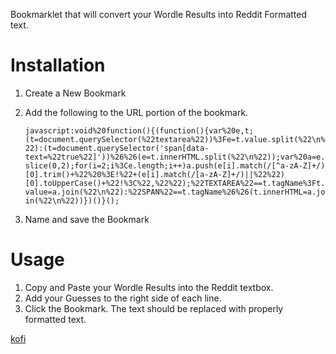 Bookmarklet that will convert your Wordle Results into Reddit Formatted text.

# Installation

1. Create a New Bookmark
2. Add the following to the URL portion of the bookmark.

    ``javascript:void%20function(){(function(){var%20e,t;(t=document.querySelector(%22textarea%22))%3Fe=t.value.split(%22\n%22):(t=document.querySelector('span[data-text=%22true%22]'))%26%26(e=t.innerHTML.split(%22\n%22));var%20a=e.slice(0,2);for(i=2;i%3Ce.length;i++)a.push(e[i].match(/[^a-zA-Z]+/)[0].trim()+%22%20%3E!%22+(e[i].match(/[a-zA-Z]+/)||%22%22)[0].toUpperCase()+%22!%3C%22,%22%22);%22TEXTAREA%22==t.tagName%3Ft.value=a.join(%22\n%22):%22SPAN%22==t.tagName%26%26(t.innerHTML=a.join(%22\n%22))})()}();``

4. Name and save the Bookmark

# Usage

1. Copy and Paste your Wordle Results into the Reddit textbox.  
2. Add your Guesses to the right side of each line. 
3. Click the Bookmark.  The text should be replaced with properly formatted text.


[kofi](https://ko-fi.com/kataiki)
